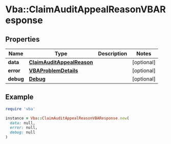 # Vba::ClaimAuditAppealReasonVBAResponse

## Properties

| Name | Type | Description | Notes |
| ---- | ---- | ----------- | ----- |
| **data** | [**ClaimAuditAppealReason**](ClaimAuditAppealReason.md) |  | [optional] |
| **error** | [**VBAProblemDetails**](VBAProblemDetails.md) |  | [optional] |
| **debug** | [**Debug**](Debug.md) |  | [optional] |

## Example

```ruby
require 'vba'

instance = Vba::ClaimAuditAppealReasonVBAResponse.new(
  data: null,
  error: null,
  debug: null
)
```

